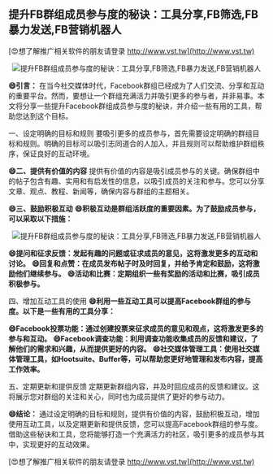 ## **提升FB群组成员参与度的秘诀：工具分享,FB筛选,FB暴力发送,FB营销机器人**

[😍想了解推广相关软件的朋友请登录 http://www.vst.tw](http://www.vst.tw)

 <center><img src="https://vst.tw/MP4/tuiguang/png/3.png" alt="提升FB群组成员参与度的秘诀：工具分享,FB筛选,FB暴力发送,FB营销机器人"></center>

**😄引言：**
在当今社交媒体时代，Facebook群组已经成为了人们交流、分享和互动的重要平台。然而，要想让一个群组充满活力并吸引更多的参与者，并非易事。本文将分享一些提升Facebook群组成员参与度的秘诀，并介绍一些有用的工具，帮助您达到这个目标。

一、设定明确的目标和规则
要吸引更多的成员参与，首先需要设定明确的群组目标和规则。明确的目标可以吸引志同道合的人加入，并且规则可以帮助维护群组秩序，保证良好的互动环境。

**😄二、提供有价值的内容**
提供有价值的内容是吸引成员参与的关键。确保群组中的帖子包含有趣、实用和有启发性的信息，以吸引成员的关注和参与。您可以分享文章、观点、教程、新闻等，确保内容与群组的主题相关。

**😄三、鼓励积极互动**
**😄积极互动是群组活跃度的重要因素。为了鼓励成员参与，可以采取以下措施：**

 <center><img src="https://vst.tw/MP4/tuiguang/png/1.png" alt="提升FB群组成员参与度的秘诀：工具分享,FB筛选,FB暴力发送,FB营销机器人"></center>

**😄提问和征求反馈：发起有趣的问题或征求成员的意见，这将激发更多的互动和讨论。**
**😄回复和点赞：在成员发布帖子时及时回复，并给予肯定和鼓励，这将激励他们继续参与。**
**😄活动和比赛：定期组织一些有奖励的活动和比赛，吸引成员积极参与。**

四、增加互动工具的使用
**😄利用一些互动工具可以提高Facebook群组的参与度。以下是一些有用的工具分享：**

**😄Facebook投票功能：通过创建投票来征求成员的意见和观点，这将激发更多的参与和互动。**
**😄Facebook调查功能：利用调查功能收集成员的反馈和建议，了解他们的需求和兴趣，从而提供更好的内容。**
**😄社交媒体管理工具：使用社交媒体管理工具，如Hootsuite、Buffer等，可以帮助您更好地管理和发布内容，提高工作效率。**

五、定期更新和提供反馈
定期更新群组内容，并及时回应成员的反馈和建议。这将展示您对群组的关注和关心，同时也为成员提供了更好的参与动力。

**😄结论：**
通过设定明确的目标和规则，提供有价值的内容，鼓励积极互动，增加使用互动工具，以及定期更新和提供反馈，您可以提高Facebook群组的参与度。借助这些秘诀和工具，您将能够打造一个充满活力的社区，吸引更多的成员参与其中，实现更好的互动效果。

[😍想了解推广相关软件的朋友请登录 http://www.vst.tw](http://www.vst.tw)



